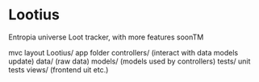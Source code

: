 # Lootius
 Entropia universe Loot tracker, with more features soonTM


mvc layout
Lootius/ app folder
	controllers/ (interact with data models update)
	data/ (raw data)
	models/ (models used by controllers)
	tests/ unit tests
	views/ (frontend uit etc.)

